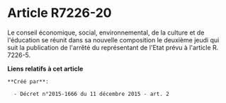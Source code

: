 # Article R7226-20

Le conseil économique, social, environnemental, de la culture et de l'éducation se réunit dans sa nouvelle composition le
deuxième jeudi qui suit la publication de l'arrêté du représentant de l'Etat prévu à l'article R. 7226-5.

**Liens relatifs à cet article**

	**Créé par**:

	  - Décret n°2015-1666 du 11 décembre 2015 - art. 2
